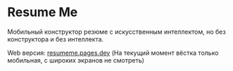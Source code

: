 # Resume Me

Мобильный конструктор резюме с искусственным интеллектом, но без конструктора и без интеллекта.

Web версия: [resumeme.pages.dev](https://resumeme.pages.dev) (На текущий момент вёстка только мобильная, с широких экранов не смотреть)
